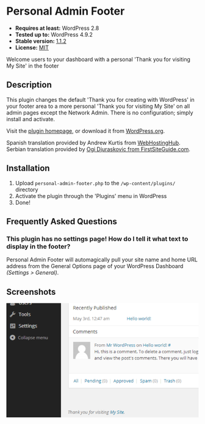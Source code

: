# Personal Admin Footer

* __Requires at least:__ WordPress 2.8
* __Tested up to:__ WordPress 4.9.2
* __Stable version:__ [1.1.2](https://downloads.wordpress.org/plugin/personal-admin-footer.latest-stable.zip)
* __License:__ [MIT](https://opensource.org/licenses/MIT)

Welcome users to your dashboard with a personal 'Thank you for visiting My Site' in the footer

## Description

This plugin changes the default 'Thank you for creating with WordPress' in your footer area to a more personal 'Thank you for visiting My Site' on all admin pages except the Network Admin. There is no configuration; simply install and activate.

Visit the [plugin homepage](https://bungeshea.com/plugins/personal-admin-footer/), or download it from [WordPress.org](https://wordpress.org/plugins/personal-admin-footer).

Spanish translation provided by Andrew Kurtis from [WebHostingHub](http://www.webhostinghub.com/).
Serbian translation provided by [Ogi Djuraskovic from FirstSiteGuide.com](http://firstsiteguide.com).

## Installation

1. Upload `personal-admin-footer.php` to the `/wp-content/plugins/` directory
2. Activate the plugin through the 'Plugins' menu in WordPress
3. Done!

## Frequently Asked Questions

### This plugin has no settings page! How do I tell it what text to display in the footer?
Personal Admin Footer will automagically pull your site name and home URL address from the General Options page of your WordPress Dashboard *(Settings > General)*.

## Screenshots

![The footer text displaying in the dashboard](screenshot-1.png)
